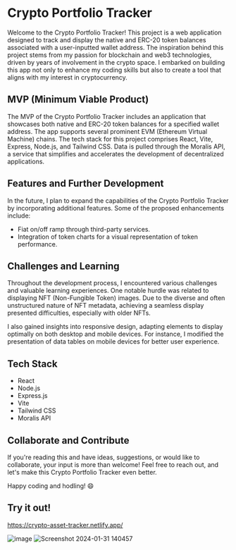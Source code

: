 # Crypto Portfolio Tracker

Welcome to the Crypto Portfolio Tracker! This project is a web application designed to track and display the native and ERC-20 token balances associated with a user-inputted wallet address. The inspiration behind this project stems from my passion for blockchain and web3 technologies, driven by years of involvement in the crypto space. I embarked on building this app not only to enhance my coding skills but also to create a tool that aligns with my interest in cryptocurrency.

## MVP (Minimum Viable Product)

The MVP of the Crypto Portfolio Tracker includes an application that showcases both native and ERC-20 token balances for a specified wallet address. The app supports several prominent EVM (Ethereum Virtual Machine) chains. The tech stack for this project comprises React, Vite, Express, Node.js, and Tailwind CSS. Data is pulled through the Moralis API, a service that simplifies and accelerates the development of decentralized applications.

## Features and Further Development

In the future, I plan to expand the capabilities of the Crypto Portfolio Tracker by incorporating additional features. Some of the proposed enhancements include:
- Fiat on/off ramp through third-party services.
- Integration of token charts for a visual representation of token performance.

## Challenges and Learning

Throughout the development process, I encountered various challenges and valuable learning experiences. One notable hurdle was related to displaying NFT (Non-Fungible Token) images. Due to the diverse and often unstructured nature of NFT metadata, achieving a seamless display presented difficulties, especially with older NFTs.

I also gained insights into responsive design, adapting elements to display optimally on both desktop and mobile devices. For instance, I modified the presentation of data tables on mobile devices for better user experience.

## Tech Stack

- React
- Node.js
- Express.js
- Vite
- Tailwind CSS
- Moralis API

## Collaborate and Contribute

If you're reading this and have ideas, suggestions, or would like to collaborate, your input is more than welcome! Feel free to reach out, and let's make this Crypto Portfolio Tracker even better.

Happy coding and hodling! 😄

## Try it out!

https://crypto-asset-tracker.netlify.app/

![image](https://github.com/ShamillFazal/PortfolioTracker/assets/94766229/a413c8c1-db5f-476d-8a10-9679fdbe2ecb)
![Screenshot 2024-01-31 140457](https://github.com/ShamillFazal/PortfolioTracker/assets/94766229/3399b372-f627-4230-a1e0-edb4342e28f8)




